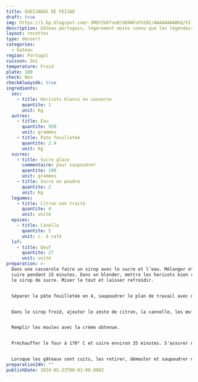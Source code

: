 ```yaml
---
title: QUEIJADAS DE FEIJAO
draft: true
img: https://1.bp.blogspot.com/-3MQYZUXTse8/UEOWFoFU28I/AAAAAAAABkQ/VIij9QCy2sU/s1600/Queijadas+de+Feija%CC%83o.jpg
description: Gâteau portugais, légèrement moins connu que les légendaires Pastéis de nata
layout: recettes
type: dessert
categories:
  - Gateau
region: Portugal
cuisson: Oui
temperature: Froid
plate: 100
check: Non
checkAlwaysOk: true
ingredients:
  sec:
    - title: Haricots blancs en conserve
      quantite: 1
      unit: Kg
  autres:
    - title: Eau
      quantite: 950
      unit: grammes
    - title: Pate feuilletée
      quantite: 2.4
      unit: Kg
  sucres:
    - title: Sucre glace
      commentaire: pour saupoudrer
      quantite: 100
      unit: grammes
    - title: Sucre en poudre
      quantite: 2
      unit: Kg
  legumes:
    - title: Citron non traité
      quantite: 4
      unit: unité
  epices:
    - title: Canelle
      quantite: 5
      unit: c. à café
  lof:
    - title: Oeuf
      quantite: 27
      unit: unité
preparation: >-
  Dans une casserole faire un sirop avec le sucre et l’eau. Mélanger et laisser
  cuire pendant 15 minutes. Dans un blender, mettre les haricots bien rincés et
  le sirop de sucre. Mixer le tout et laisser refroidir. 


  Séparer la pâte feuilletée en 4, saupoudrer le plan de travail avec de la farine et étirer les pâtes. Rouler ensuite la pâte feuilletée sur elle-même pour faire un rouleau. Faire des tronçons de 2 cm d’épaisseur. Placez chaque tranche dans le moule préalablement graissé avec du beurre. Bien appuyer avec le pouce de manière à étirer la pâte vers le haut du moule. 


  Dans le sirop froid, ajouter le zeste de citron, la cannelle, les œufs. Mixer le tout dans le blender. 


  Remplir les moules avec la crème obtenue. 


  Préchauffer le four à 170° C et cuire environ 35 minutes. S'assurer que les gâteaux soient bien cuits en les piquant avec un cure-dent. 


  Lorsque les gâteaux sont cuits, les retirer, démouler et saupoudrer de sucre glace.
preparation24h: ""
publishDate: 2024-05-23T00:01:00.000Z
---
```

